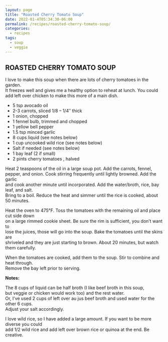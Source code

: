 ```yaml
---
layout: page
title: "Roasted Cherry Tomato Soup"
date: 2022-01-4T05:34:30-06:00
permalink: /recipes/roasted-cherry-tomato-soup/
categories:
  - recipes
tags:
  - soup
  - veggie
---
```

## ROASTED CHERRY TOMATO SOUP
I love to make this soup when there are lots of cherry tomatoes in the garden.  
It freezes well and gives me a healthy option to reheat at lunch. You could  
add left over chicken to make this more of a main dish.

- 5 tsp avocado oil
- 2-3 carrots, sliced 1/8 – 1/4″ thick
- 1 onion, chopped
- 1 fennel bulb, trimmed and chopped
- 1 yellow bell pepper
- 1.5 tsp minced garlic
- 8 cups liquid (see notes below)
- 1 cup uncooked wild rice (see notes below)
- Salt if needed (see notes below)
- 1 bay leaf (2 if small)
- 2 pints cherry tomatoes , halved

Heat 2 teaspoons of the oil in a large soup pot. Add the carrots, fennel,  
pepper, and onion. Cook stirring frequently until lightly browned. Add the garlic  
and cook another minute until incorporated. Add the water/broth, rice, bay leaf, and salt.  
Bring to a boil. Reduce the heat and simmer until the rice is cooked, about 50 minutes.

Heat the oven to 475°F. Toss the tomatoes with the remaining oil and place cut side down  
on a large rimmed cookie sheet. Be sure the rim is sufficient, you don’t want to  
lose the juices, those will go into the soup. Bake the tomatoes until the skins are  
shriveled and they are just starting to brown. About 20 minutes, but watch them carefully.

When the tomatoes are cooked, add them to the soup. Stir to combine and heat through.  
Remove the bay left prior to serving.

**Notes:**

The 8 cups of liquid can be half broth (I like beef broth in this soup,  
but veggie or chicken would work too) and the rest water.  
Or, I’ve used 2 cups of left over au jus beef broth and used water for the other 6 cups.  
Adjust your salt accordingly.

I love wild rice, so I have added a large amount. If you want to be more diverse you could  
add 1/2 wild rice and add left over brown rice or quinoa at the end. Be creative.
